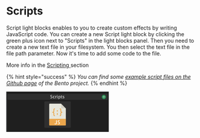 # Scripts

Script light blocks enables to you to create custom effects by writing JavaScript code. You can create a new Script light block by clicking the green plus icon next to "Scripts" in the light blocks panel. Then you need to create a new text file in your filesystem. You then select the text file in the file path parameter. Now it's time to add some code to the file.

More info in the [Scripting ](../scripting.md)section

{% hint style="success" %}
_You can find some_ [_example script files on the Github page_](https://github.com/benkuper/BenTo) _of the Bento project._
{% endhint %}

![Scripts Light Blocks](../../.gitbook/assets/bento-scripts.png)

